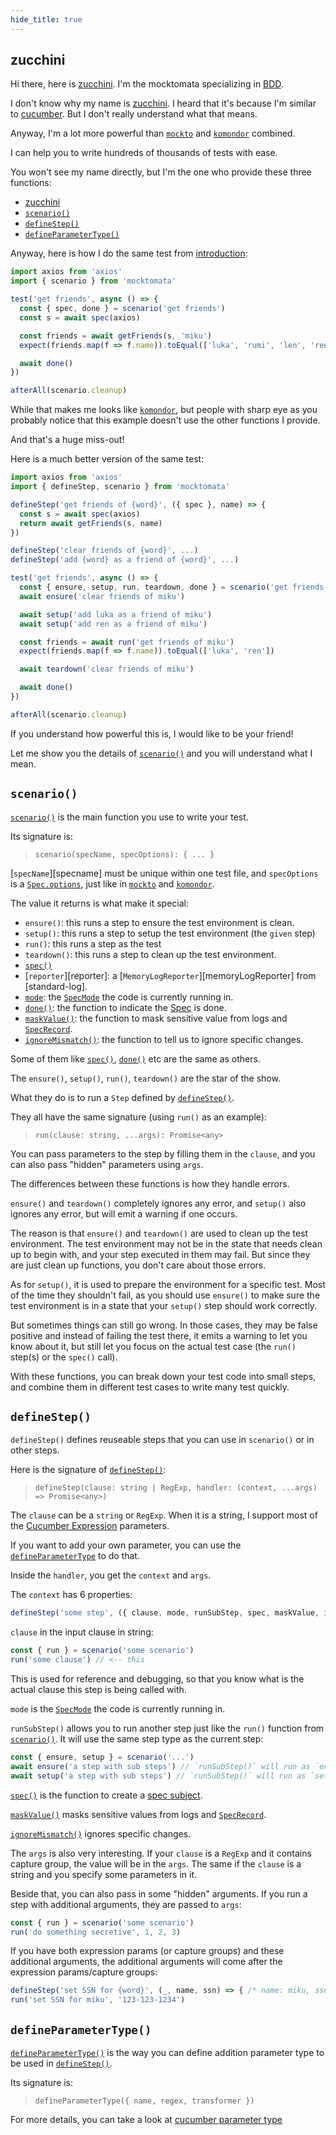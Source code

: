 ```yaml
---
hide_title: true
---
```


## zucchini

Hi there, here is [zucchini](#zucchini).
I'm the mocktomata specializing in [BDD].

I don't know why my name is [zucchini](#zucchini).
I heard that it's because I'm similar to [cucumber].
But I don't really understand what that means.

Anyway, I'm a lot more powerful than [`mockto`](./mockto.md) and [`komondor`][komondor] combined.

I can help you to write hundreds of thousands of tests with ease.

You won't see my name directly, but I'm the one who provide these three functions:

- [zucchini](#zucchini)
- [`scenario()`](#scenario)
- [`defineStep()`](#definestep)
- [`defineParameterType()`](#defineparametertype)

Anyway, here is how I do the same test from [introduction]:

```ts
import axios from 'axios'
import { scenario } from 'mocktomata'

test('get friends', async () => {
  const { spec, done } = scenario('get friends')
  const s = await spec(axios)

  const friends = await getFriends(s, 'miku')
  expect(friends.map(f => f.name)).toEqual(['luka', 'rumi', 'len', 'ren'])

  await done()
})

afterAll(scenario.cleanup)
```

While that makes me looks like [`komondor`][komondor],
but people with sharp eye as you probably notice that this example doesn't use the other functions I provide.

And that's a huge miss-out!

Here is a much better version of the same test:

```ts
import axios from 'axios'
import { defineStep, scenario } from 'mocktomata'

defineStep('get friends of {word}', ({ spec }, name) => {
  const s = await spec(axios)
  return await getFriends(s, name)
})

defineStep('clear friends of {word}', ...)
defineStep('add {word} as a friend of {word}', ...)

test('get friends', async () => {
  const { ensure, setup, run, teardown, done } = scenario('get friends')
  await ensure('clear friends of miku')

  await setup('add luka as a friend of miku')
  await setup('add ren as a friend of miku')

  const friends = await run('get friends of miku')
  expect(friends.map(f => f.name)).toEqual(['luka', 'ren'])

  await teardown('clear friends of miku')

  await done()
})

afterAll(scenario.cleanup)
```

If you understand how powerful this is,
I would like to be your friend!

Let me show you the details of [`scenario()`](#scenario) and you will understand what I mean.

## `scenario()`

[`scenario()`](#scenario) is the main function you use to write your test.

Its signature is:

> `scenario(specName, specOptions): { ... }`

[`specName`][specname] must be unique within one test file,
and `specOptions` is a [`Spec.options`][spec], just like in [`mockto`](./mockto.md) and [`komondor`](./komondor.md).

The value it returns is what make it special:

- `ensure()`: this runs a step to ensure the test environment is clean.
- `setup()`: this runs a step to setup the test environment (the `given` step)
- `run()`: this runs a step as the test
- `teardown()`: this runs a step to clean up the test environment.
- [`spec()`][spec]
- [`reporter`][reporter]: a [`MemoryLogReporter`][memoryLogReporter] from [standard-log].
- [`mode`][specmode]: the [`SpecMode`][specmode] the code is currently running in.
- [`done()`][done]: the function to indicate the [Spec][Spec] is done.
- [`maskValue()`][maskvalue]: the function to mask sensitive value from logs and [`SpecRecord`][specrecord].
- [`ignoreMismatch()`][ignoremismatch]: the function to tell us to ignore specific changes.

Some of them like [`spec()`][spec], [`done()`][done] etc are the same as others.

The `ensure()`, `setup()`, `run()`, `teardown()` are the star of the show.

What they do is to run a `Step` defined by [`defineStep()`](#definestep).

They all have the same signature (using `run()` as an example):

> `run(clause: string, ...args): Promise<any>`

You can pass parameters to the step by filling them in the `clause`,
and you can also pass "hidden" parameters using `args`.

The differences between these functions is how they handle errors.

`ensure()` and `teardown()` completely ignores any error,
and `setup()` also ignores any error, but will emit a warning if one occurs.

The reason is that `ensure()` and `teardown()` are used to clean up the test environment.
The test environment may not be in the state that needs clean up to begin with,
and your step executed in them may fail.
But since they are just clean up functions, you don't care about those errors.

As for `setup()`, it is used to prepare the environment for a specific test.
Most of the time they shouldn't fail,
as you should use `ensure()` to make sure the test environment is in a state that your `setup()` step should work correctly.

But sometimes things can still go wrong.
In those cases, they may be false positive and instead of failing the test there,
it emits a warning to let you know about it,
but still let you focus on the actual test case (the `run()` step(s) or the `spec()` call).

With these functions, you can break down your test code into small steps,
and combine them in different test cases to write many test quickly.

## `defineStep()`

`defineStep()` defines reuseable steps that you can use in `scenario()` or in other steps.

Here is the signature of [`defineStep()`](#definestep):

> `defineStep(clause: string | RegExp, handler: (context, ...args) => Promise<any>)`

The `clause` can be a `string` or `RegExp`.
When it is a string, I support most of the [Cucumber Expression][cucumber-expression] parameters.

If you want to add your own parameter, you can use the [`defineParameterType`](#defineparametertype) to do that.

Inside the `handler`, you get the `context` and `args`.

The `context` has 6 properties:

```ts
defineStep('some step', ({ clause, mode, runSubStep, spec, maskValue, ignoreMismatch }) => { ... })
```

`clause` in the input clause in string:

```ts
const { run } = scenario('some scenario')
run('some clause') // <-- this
```

This is used for reference and debugging,
so that you know what is the actual clause this step is being called with.

`mode` is the [`SpecMode`][specmode] the code is currently running in.

`runSubStep()` allows you to run another step just like the `run()` function from [`scenario()`](#scenario).
It will use the same step type as the current step:

```ts
const { ensure, setup } = scenario('...')
await ensure('a step with sub steps') // `runSubStep()` will run as `ensure`
await setup('a step with sub steps') // `runSubStep()` will run as `setup`
```

[`spec()`][spec] is the function to create a [spec subject][spec-subject].

[`maskValue()`][maskvalue] masks sensitive values from logs and [`SpecRecord`][specrecord].

[`ignoreMismatch()`][ignoremismatch] ignores specific changes.

The `args` is also very interesting.
If your `clause` is a `RegExp` and it contains capture group, the value will be in the `args`.
The same if the `clause` is a string and you specify some parameters in it.

Beside that, you can also pass in some "hidden" arguments.
If you run a step with additional arguments, they are passed to `args`:

```ts
const { run } = scenario('some scenario')
run('do something secretive', 1, 2, 3)
```

If you have both expression params (or capture groups) and these additional arguments,
the additional arguments will come after the expression params/capture groups:

```ts
defineStep('set SSN for {word}', (_, name, ssn) => { /* name: miku, ssn: 123-123-1234 */ })
run('set SSN for miku', '123-123-1234')
```

## `defineParameterType()`

[`defineParameterType()`](#defineparametertype) is the way you can define addition parameter type to be used in [`defineStep()`](#definestep).

Its signature is:

> `defineParameterType({ name, regex, transformer })`

For more details, you can take a look at [cucumber parameter type][cucumber-parameter-type]

[BDD]: https://cucumber.io/docs/bdd/
[cucumber-expression]: https://github.com/cucumber/cucumber-expressions
[cucumber-parameter-type]: https://github.com/cucumber/cucumber-expressions#custom-parameter-types
[cucumber]: https://cucumber.io/
[done]: ./spec.md#done
[ignoremismatch]: ./spec.md#ignoremismatch
[introduction]: ./introduction.md
[komondor]: ./komondor.md
[maskvalue]: ./spec.md#maskvalue
[spec-subject]: ./spec.md#what-can-be-a-spec-subject
[spec]: ./spec.md
[specmode]: ./spec.md#specmode
[specrecord]: ./spec.md#specrecord
